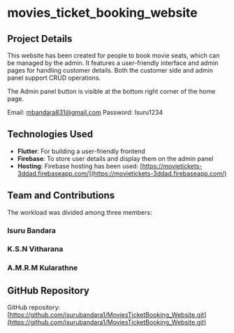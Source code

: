 # movies_ticket_booking_website


## Project Details

This website has been created for people to book movie seats, which can be managed by the admin. It features a user-friendly interface and admin pages for handling customer details. Both the customer side and admin panel support CRUD operations.

The Admin panel button is visible at the bottom right corner of the home page.

Email: mbandara831@gmail.com
Password: Isuru1234

## Technologies Used

- **Flutter**: For building a user-friendly frontend
- **Firebase**: To store user details and display them on the admin panel
- **Hosting**: Firebase hosting has been used: [https://movietickets-3ddad.firebaseapp.com/](https://movietickets-3ddad.firebaseapp.com/)

## Team and Contributions

The workload was divided among three members:

###  Isuru Bandara

###  K.S.N Vitharana

### A.M.R.M Kularathne

## GitHub Repository

GitHub repository: [https://github.com/isurubandara1/MoviesTicketBooking_Website.git](https://github.com/isurubandara1/MoviesTicketBooking_Website.git)
